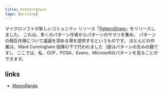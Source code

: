 ```yaml
---
title: PatternShare
tags: [writing]
---
```


マイクロソフトが新しいコミュニティ リソース「[PatternShare](http://patternshare.org/)」をリリースしました。
これは、多くのパターン作者からパターンのサマリを集め、
パターンの相互作用について議論を深める場を提供するというものです。
ほとんどの作業は、Ward Cunningham 指揮の下で行われました（彼はパターンの生みの親です）。
ここでは、私、GOF、POSA、Evans、Microsoftのパターンを見ることができます。

## links

* [MemoRanda](http://homepage.mac.com/keithray/blog/2005/02/05/)

